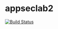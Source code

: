 # appseclab2

[![Build Status](https://travis-ci.com/wpw225/appseclab2.svg?branch=master)](https://travis-ci.com/wpw225/appseclab2)
